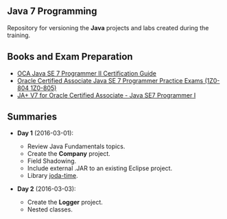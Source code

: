 ## Java 7 Programming
Repository for versioning the **Java** projects and labs created during the training.

## Books and Exam Preparation
* [OCA Java SE 7 Programmer II Certification Guide](http://www.amazon.co.uk/gp/product/161729148X?keywords=java%20se%207%20programmer%20exams&qid=1457035059&ref_=sr_1_5&sr=8-5)
* [Oracle Certified Associate Java SE 7 Programmer Practice Exams (1Z0-804 1Z0-805)](http://www.amazon.co.uk/gp/product/1430247649?keywords=java%20se%207%20programmer%20exams&qid=1457035059&ref_=sr_1_3&sr=8-3)
* [JA+ V7 for Oracle Certified Associate - Java SE7 Programmer I](http://enthuware.com/index.php/mock-exams/oracle-certified-associate/java-programmer-certification-i)

## Summaries
* **Day 1** (2016-03-01):
  * Review Java Fundamentals topics.
  * Create the **Company** project.
  * Field Shadowing.
  * Include external .JAR to an existing Eclipse project.
  * Library [joda-time](http://www.joda.org/joda-time/).

* **Day 2** (2016-03-03):
  * Create the **Logger** project.
  * Nested classes.
